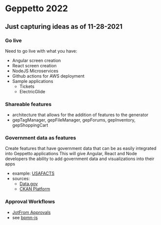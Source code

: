 # Geppetto 2022

## Just capturing ideas as of 11-28-2021

### Go live

Need to go live with what you have:

- Angular screen creation
- React screen creation
- NodeJS Microservices
- Github actions for AWS deployment
- Sample applications
  - Tickets
  - ElectricGlide

### Shareable features

- architecture that allows for the addition of features to the generator
- gepTagManager, gepFileManager, gepForums, gepInventory, gepShoppingCart

### Government data as features

Create features that have government data that can be as easily integrated  into Geppetto applications
This will give Angular, React and Node developers the ability to add government data and visualizations into their apps

- example: [USAFACTS](https://usafacts.org/)
- sources:
  - [Data.gov](https://www.data.gov/developers/apis)
  - [CKAN Platform](https://ckan.org/)


### Approval Workflows

- [JotFrom Approvals](https://www.jotform.com/help/432-a-general-approach-on-building-an-approval-process-workflow/)
- see [bpmn-js](https://www.npmjs.com/package/bpmn-js)